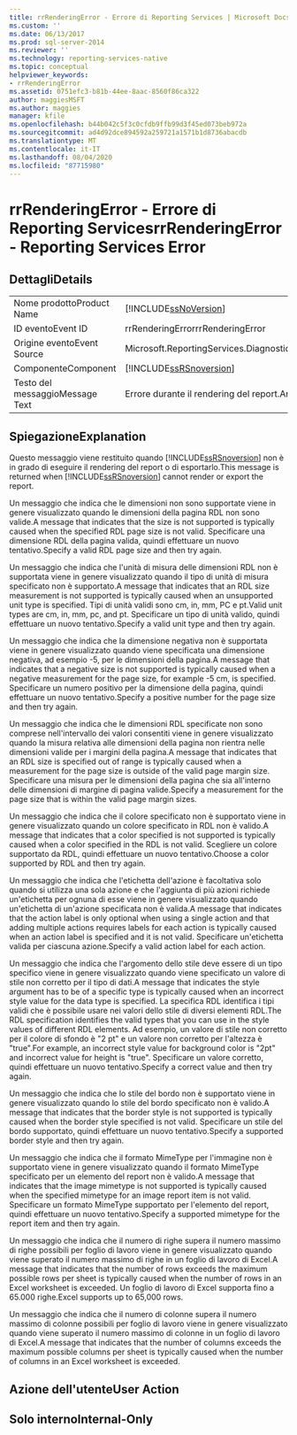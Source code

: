 ```yaml
---
title: rrRenderingError - Errore di Reporting Services | Microsoft Docs
ms.custom: ''
ms.date: 06/13/2017
ms.prod: sql-server-2014
ms.reviewer: ''
ms.technology: reporting-services-native
ms.topic: conceptual
helpviewer_keywords:
- rrRenderingError
ms.assetid: 0751efc3-b81b-44ee-8aac-8560f86ca322
author: maggiesMSFT
ms.author: maggies
manager: kfile
ms.openlocfilehash: b44b042c5f3c0cfdb9ffb99d3f45ed073beb972a
ms.sourcegitcommit: ad4d92dce894592a259721a1571b1d8736abacdb
ms.translationtype: MT
ms.contentlocale: it-IT
ms.lasthandoff: 08/04/2020
ms.locfileid: "87715980"
---
```

# <a name="rrrenderingerror---reporting-services-error"></a><span data-ttu-id="4cc65-102">rrRenderingError - Errore di Reporting Services</span><span class="sxs-lookup"><span data-stu-id="4cc65-102">rrRenderingError - Reporting Services Error</span></span>
    
## <a name="details"></a><span data-ttu-id="4cc65-103">Dettagli</span><span class="sxs-lookup"><span data-stu-id="4cc65-103">Details</span></span>  
  
|||  
|-|-|  
|<span data-ttu-id="4cc65-104">Nome prodotto</span><span class="sxs-lookup"><span data-stu-id="4cc65-104">Product Name</span></span>|[!INCLUDE[ssNoVersion](../../includes/ssnoversion-md.md)]|  
|<span data-ttu-id="4cc65-105">ID evento</span><span class="sxs-lookup"><span data-stu-id="4cc65-105">Event ID</span></span>|<span data-ttu-id="4cc65-106">rrRenderingError</span><span class="sxs-lookup"><span data-stu-id="4cc65-106">rrRenderingError</span></span>|  
|<span data-ttu-id="4cc65-107">Origine evento</span><span class="sxs-lookup"><span data-stu-id="4cc65-107">Event Source</span></span>|<span data-ttu-id="4cc65-108">Microsoft.ReportingServices.Diagnostics.Utilities.ErrorStrings.resources.Strings</span><span class="sxs-lookup"><span data-stu-id="4cc65-108">Microsoft.ReportingServices.Diagnostics.Utilities.ErrorStrings.resources.Strings</span></span>|  
|<span data-ttu-id="4cc65-109">Componente</span><span class="sxs-lookup"><span data-stu-id="4cc65-109">Component</span></span>|[!INCLUDE[ssRSnoversion](../../includes/ssrsnoversion-md.md)]|  
|<span data-ttu-id="4cc65-110">Testo del messaggio</span><span class="sxs-lookup"><span data-stu-id="4cc65-110">Message Text</span></span>|<span data-ttu-id="4cc65-111">Errore durante il rendering del report.</span><span class="sxs-lookup"><span data-stu-id="4cc65-111">An error occurred during rendering of the report.</span></span> <span data-ttu-id="4cc65-112">(rrRenderingError) %1</span><span class="sxs-lookup"><span data-stu-id="4cc65-112">(rrRenderingError) %1</span></span>|  
  
## <a name="explanation"></a><span data-ttu-id="4cc65-113">Spiegazione</span><span class="sxs-lookup"><span data-stu-id="4cc65-113">Explanation</span></span>  
 <span data-ttu-id="4cc65-114">Questo messaggio viene restituito quando [!INCLUDE[ssRSnoversion](../../includes/ssrsnoversion-md.md)] non è in grado di eseguire il rendering del report o di esportarlo.</span><span class="sxs-lookup"><span data-stu-id="4cc65-114">This message is returned when [!INCLUDE[ssRSnoversion](../../includes/ssrsnoversion-md.md)] cannot render or export the report.</span></span>  
  
 <span data-ttu-id="4cc65-115">Un messaggio che indica che le dimensioni non sono supportate viene in genere visualizzato quando le dimensioni della pagina RDL non sono valide.</span><span class="sxs-lookup"><span data-stu-id="4cc65-115">A message that indicates that the size is not supported is typically caused when the specified RDL page size is not valid.</span></span> <span data-ttu-id="4cc65-116">Specificare una dimensione RDL della pagina valida, quindi effettuare un nuovo tentativo.</span><span class="sxs-lookup"><span data-stu-id="4cc65-116">Specify a valid RDL page size and then try again.</span></span>  
  
 <span data-ttu-id="4cc65-117">Un messaggio che indica che l'unità di misura delle dimensioni RDL non è supportata viene in genere visualizzato quando il tipo di unità di misura specificato non è supportato.</span><span class="sxs-lookup"><span data-stu-id="4cc65-117">A message that indicates that an RDL size measurement is not supported is typically caused when an unsupported unit type is specified.</span></span> <span data-ttu-id="4cc65-118">Tipi di unità validi sono cm, in, mm, PC e pt.</span><span class="sxs-lookup"><span data-stu-id="4cc65-118">Valid unit types are cm, in, mm, pc, and pt.</span></span> <span data-ttu-id="4cc65-119">Specificare un tipo di unità valido, quindi effettuare un nuovo tentativo.</span><span class="sxs-lookup"><span data-stu-id="4cc65-119">Specify a valid unit type and then try again.</span></span>  
  
 <span data-ttu-id="4cc65-120">Un messaggio che indica che la dimensione negativa non è supportata viene in genere visualizzato quando viene specificata una dimensione negativa, ad esempio -5, per le dimensioni della pagina.</span><span class="sxs-lookup"><span data-stu-id="4cc65-120">A message that indicates that a negative size is not supported is typically caused when a negative measurement for the page size, for example -5 cm, is specified.</span></span> <span data-ttu-id="4cc65-121">Specificare un numero positivo per la dimensione della pagina, quindi effettuare un nuovo tentativo.</span><span class="sxs-lookup"><span data-stu-id="4cc65-121">Specify a positive number for the page size and then try again.</span></span>  
  
 <span data-ttu-id="4cc65-122">Un messaggio che indica che le dimensioni RDL specificate non sono comprese nell'intervallo dei valori consentiti viene in genere visualizzato quando la misura relativa alle dimensioni della pagina non rientra nelle dimensioni valide per i margini della pagina.</span><span class="sxs-lookup"><span data-stu-id="4cc65-122">A message that indicates that an RDL size is specified out of range is typically caused when a measurement for the page size is outside of the valid page margin size.</span></span> <span data-ttu-id="4cc65-123">Specificare una misura per le dimensioni della pagina che sia all'interno delle dimensioni di margine di pagina valide.</span><span class="sxs-lookup"><span data-stu-id="4cc65-123">Specify a measurement for the page size that is within the valid page margin sizes.</span></span>  
  
 <span data-ttu-id="4cc65-124">Un messaggio che indica che il colore specificato non è supportato viene in genere visualizzato quando un colore specificato in RDL non è valido.</span><span class="sxs-lookup"><span data-stu-id="4cc65-124">A message that indicates that a color specified is not supported is typically caused when a color specified in the RDL is not valid.</span></span> <span data-ttu-id="4cc65-125">Scegliere un colore supportato da RDL, quindi effettuare un nuovo tentativo.</span><span class="sxs-lookup"><span data-stu-id="4cc65-125">Choose a color supported by RDL and then try again.</span></span>  
  
 <span data-ttu-id="4cc65-126">Un messaggio che indica che l'etichetta dell'azione è facoltativa solo quando si utilizza una sola azione e che l'aggiunta di più azioni richiede un'etichetta per ognuna di esse viene in genere visualizzato quando un'etichetta di un'azione specificata non è valida.</span><span class="sxs-lookup"><span data-stu-id="4cc65-126">A message that indicates that the action label is only optional when using a single action and that adding multiple actions requires labels for each action is typically caused when an action label is specified and it is not valid.</span></span> <span data-ttu-id="4cc65-127">Specificare un'etichetta valida per ciascuna azione.</span><span class="sxs-lookup"><span data-stu-id="4cc65-127">Specify a valid action label for each action.</span></span>  
  
 <span data-ttu-id="4cc65-128">Un messaggio che indica che l'argomento dello stile deve essere di un tipo specifico viene in genere visualizzato quando viene specificato un valore di stile non corretto per il tipo di dati.</span><span class="sxs-lookup"><span data-stu-id="4cc65-128">A message that indicates the style argument has to be of a specific type is typically caused when an incorrect style value for the data type is specified.</span></span> <span data-ttu-id="4cc65-129">La specifica RDL identifica i tipi validi che è possibile usare nei valori dello stile di diversi elementi RDL.</span><span class="sxs-lookup"><span data-stu-id="4cc65-129">The RDL specification identifies the valid types that you can use in the style values of different RDL elements.</span></span> <span data-ttu-id="4cc65-130">Ad esempio, un valore di stile non corretto per il colore di sfondo è "2 pt" e un valore non corretto per l'altezza è "true".</span><span class="sxs-lookup"><span data-stu-id="4cc65-130">For example, an incorrect style value for background color is "2pt" and incorrect value for height is "true".</span></span> <span data-ttu-id="4cc65-131">Specificare un valore corretto, quindi effettuare un nuovo tentativo.</span><span class="sxs-lookup"><span data-stu-id="4cc65-131">Specify a correct value and then try again.</span></span>  
  
 <span data-ttu-id="4cc65-132">Un messaggio che indica che lo stile del bordo non è supportato viene in genere visualizzato quando lo stile del bordo specificato non è valido.</span><span class="sxs-lookup"><span data-stu-id="4cc65-132">A message that indicates that the border style is not supported is typically caused when the border style specified is not valid.</span></span> <span data-ttu-id="4cc65-133">Specificare un stile del bordo supportato, quindi effettuare un nuovo tentativo.</span><span class="sxs-lookup"><span data-stu-id="4cc65-133">Specify a supported border style and then try again.</span></span>  
  
 <span data-ttu-id="4cc65-134">Un messaggio che indica che il formato MimeType per l'immagine non è supportato viene in genere visualizzato quando il formato MimeType specificato per un elemento del report non è valido.</span><span class="sxs-lookup"><span data-stu-id="4cc65-134">A message that indicates that the image mimetype is not supported is typically caused when the specified mimetype for an image report item is not valid.</span></span> <span data-ttu-id="4cc65-135">Specificare un formato MimeType supportato per l'elemento del report, quindi effettuare un nuovo tentativo.</span><span class="sxs-lookup"><span data-stu-id="4cc65-135">Specify a supported mimetype for the report item and then try again.</span></span>  
  
 <span data-ttu-id="4cc65-136">Un messaggio che indica che il numero di righe supera il numero massimo di righe possibili per foglio di lavoro viene in genere visualizzato quando viene superato il numero massimo di righe in un foglio di lavoro di Excel.</span><span class="sxs-lookup"><span data-stu-id="4cc65-136">A message that indicates that the number of rows exceeds the maximum possible rows per sheet is typically caused when the number of rows in an Excel worksheet is exceeded.</span></span> <span data-ttu-id="4cc65-137">Un foglio di lavoro di Excel supporta fino a 65.000 righe.</span><span class="sxs-lookup"><span data-stu-id="4cc65-137">Excel supports up to 65,000 rows.</span></span>  
  
 <span data-ttu-id="4cc65-138">Un messaggio che indica che il numero di colonne supera il numero massimo di colonne possibili per foglio di lavoro viene in genere visualizzato quando viene superato il numero massimo di colonne in un foglio di lavoro di Excel.</span><span class="sxs-lookup"><span data-stu-id="4cc65-138">A message that indicates that the number of columns exceeds the maximum possible columns per sheet is typically caused when the number of columns in an Excel worksheet is exceeded.</span></span>  
  
## <a name="user-action"></a><span data-ttu-id="4cc65-139">Azione dell'utente</span><span class="sxs-lookup"><span data-stu-id="4cc65-139">User Action</span></span>  
  
## <a name="internal-only"></a><span data-ttu-id="4cc65-140">Solo interno</span><span class="sxs-lookup"><span data-stu-id="4cc65-140">Internal-Only</span></span>  
  
